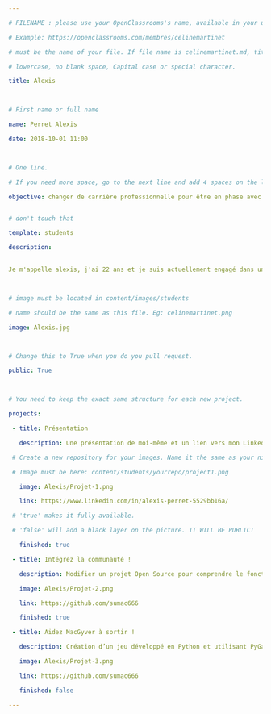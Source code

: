 ```yaml
---

# FILENAME : please use your OpenClassrooms's name, available in your url.

# Example: https://openclassrooms.com/membres/celinemartinet

# must be the name of your file. If file name is celinemartinet.md, title is celinemartinet.

# lowercase, no blank space, Capital case or special character.

title: Alexis



# First name or full name

name: Perret Alexis

date: 2018-10-01 11:00



# One line.

# If you need more space, go to the next line and add 4 spaces on the left, as in 'description'.

objective: changer de carrière professionnelle pour être en phase avec ce que j'aime.


# don't touch that

template: students

description:

     	
Je m'appelle alexis, j'ai 22 ans et je suis actuellement engagé dans un parcours de développeur d'applications Python. J'ai voulu changer complètement de métier car, dans mon ancien travail, je ne me sentais plus être à ma place pour diverses raisons. Donc j'ai recherché un métier qui me corespondrait le mieux pour débuter une nouvelle vie, et, je me suis dis que l'informatique pourrait m'apporter ce que je voudrais vraiment, un métier passionnant, étonnant et la chance de réaliser mes rêves.



# image must be located in content/images/students

# name should be the same as this file. Eg: celinemartinet.png

image: Alexis.jpg



# Change this to True when you do you pull request.

public: True



# You need to keep the exact same structure for each new project.

projects:

 - title: Présentation

   description: Une présentation de moi-même et un lien vers mon LinkedIn.

 # Create a new repository for your images. Name it the same as your nickname and profile picture.

 # Image must be here: content/students/yourrepo/project1.png

   image: Alexis/Projet-1.png

   link: https://www.linkedin.com/in/alexis-perret-5529bb16a/

 # 'true' makes it fully available.

 # 'false' will add a black layer on the picture. IT WILL BE PUBLIC!

   finished: true

 - title: Intégrez la communauté !

   description: Modifier un projet Open Source pour comprendre le fonctionnement de Git, de Github et des pull requests.

   image: Alexis/Projet-2.png

   link: https://github.com/sumac666

   finished: true

 - title: Aidez MacGyver à sortir !

   description: Création d’un jeu développé en Python et utilisant PyGame.

   image: Alexis/Projet-3.png

   link: https://github.com/sumac666

   finished: false

---
```

